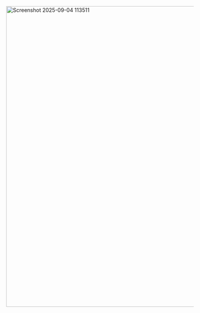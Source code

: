 <img width="1859" height="807" alt="Screenshot 2025-09-04 113511" src="https://github.com/user-attachments/assets/65330782-e49d-4318-88dd-16a3ef53b8b5" />
